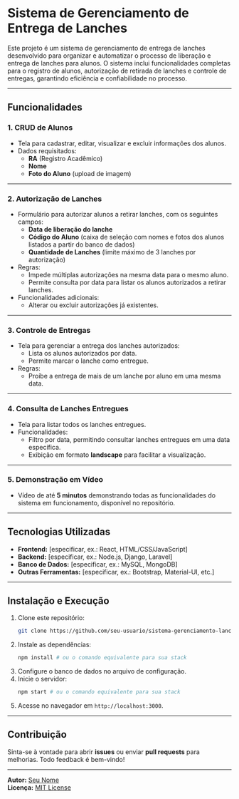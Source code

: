 # Sistema de Gerenciamento de Entrega de Lanches

Este projeto é um sistema de gerenciamento de entrega de lanches desenvolvido para organizar e automatizar o processo de liberação e entrega de lanches para alunos. O sistema inclui funcionalidades completas para o registro de alunos, autorização de retirada de lanches e controle de entregas, garantindo eficiência e confiabilidade no processo.

---

## Funcionalidades

### 1. **CRUD de Alunos**
- Tela para cadastrar, editar, visualizar e excluir informações dos alunos.
- Dados requisitados:
  - **RA** (Registro Acadêmico)
  - **Nome**
  - **Foto do Aluno** (upload de imagem)
  
---

### 2. **Autorização de Lanches**
- Formulário para autorizar alunos a retirar lanches, com os seguintes campos:
  - **Data de liberação do lanche**
  - **Código do Aluno** (caixa de seleção com nomes e fotos dos alunos listados a partir do banco de dados)
  - **Quantidade de Lanches** (limite máximo de 3 lanches por autorização)
- Regras:
  - Impede múltiplas autorizações na mesma data para o mesmo aluno.
  - Permite consulta por data para listar os alunos autorizados a retirar lanches.
- Funcionalidades adicionais:
  - Alterar ou excluir autorizações já existentes.

---

### 3. **Controle de Entregas**
- Tela para gerenciar a entrega dos lanches autorizados:
  - Lista os alunos autorizados por data.
  - Permite marcar o lanche como entregue.
- Regras:
  - Proíbe a entrega de mais de um lanche por aluno em uma mesma data.

---

### 4. **Consulta de Lanches Entregues**
- Tela para listar todos os lanches entregues.
- Funcionalidades:
  - Filtro por data, permitindo consultar lanches entregues em uma data específica.
  - Exibição em formato **landscape** para facilitar a visualização.

---

### 5. **Demonstração em Vídeo**
- Vídeo de até **5 minutos** demonstrando todas as funcionalidades do sistema em funcionamento, disponível no repositório.

---

## Tecnologias Utilizadas
- **Frontend:** [especificar, ex.: React, HTML/CSS/JavaScript]
- **Backend:** [especificar, ex.: Node.js, Django, Laravel]
- **Banco de Dados:** [especificar, ex.: MySQL, MongoDB]
- **Outras Ferramentas:** [especificar, ex.: Bootstrap, Material-UI, etc.]

---

## Instalação e Execução
1. Clone este repositório:
   ```bash
   git clone https://github.com/seu-usuario/sistema-gerenciamento-lanches.git
   ```
2. Instale as dependências:
   ```bash
   npm install # ou o comando equivalente para sua stack
   ```
3. Configure o banco de dados no arquivo de configuração.
4. Inicie o servidor:
   ```bash
   npm start # ou o comando equivalente para sua stack
   ```
5. Acesse no navegador em `http://localhost:3000`.

---

## Contribuição
Sinta-se à vontade para abrir **issues** ou enviar **pull requests** para melhorias. Todo feedback é bem-vindo!

---

**Autor:** [Seu Nome](https://github.com/seu-usuario)  
**Licença:** [MIT License](LICENSE)

